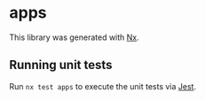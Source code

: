 # apps

This library was generated with [Nx](https://nx.dev).

## Running unit tests

Run `nx test apps` to execute the unit tests via [Jest](https://jestjs.io).
